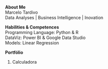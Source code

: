<b>About Me</b>   
Marcelo Tardivo  
Data Analyses | Business Intelligence | Inovation

<b>Habilities & Competences</b>   
Programming Language: Python & R   
DataViz: Power BI & Google Data Studio  
Models: Linear Regression  

<b>Portfólio</b>  
1. Calculadora